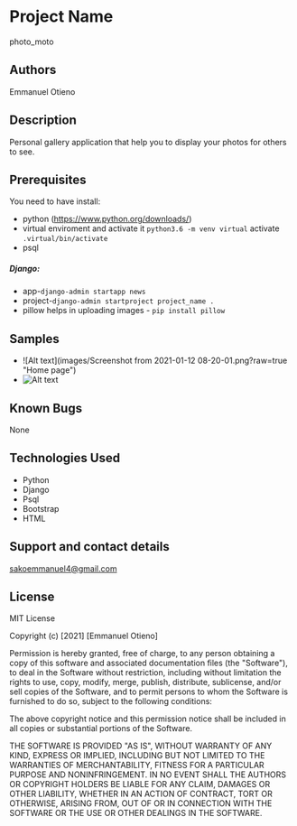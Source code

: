 # Project Name
 photo_moto

##  Authors

  Emmanuel Otieno

## Description

Personal gallery application that help you to display your photos for others to see.

## Prerequisites
You need to have install:
*  python (https://www.python.org/downloads/)
*  virtual enviroment and activate it `python3.6 -m venv virtual` activate `.virtual/bin/activate`
*  psql
#####  Django:
* app-`django-admin startapp news`
* project-`django-admin startproject project_name .`
* pillow helps in uploading images - `pip install pillow`

## Samples
* ![Alt text](images/Screenshot from 2021-01-12 08-20-01.png?raw=true "Home page")
* ![Alt text](relative/path/to/img.jpg?raw=true "search")

## Known Bugs
 None

## Technologies Used
 * Python
 * Django
 * Psql
 * Bootstrap
 * HTML

 ## Support and contact details

 sakoemmanuel4@gmail.com

 ## License
  MIT License

  Copyright (c) [2021] [Emmanuel Otieno]

Permission is hereby granted, free of charge, to any person obtaining a copy
of this software and associated documentation files (the "Software"), to deal
in the Software without restriction, including without limitation the rights
to use, copy, modify, merge, publish, distribute, sublicense, and/or sell
copies of the Software, and to permit persons to whom the Software is
furnished to do so, subject to the following conditions:

The above copyright notice and this permission notice shall be included in all
copies or substantial portions of the Software.

THE SOFTWARE IS PROVIDED "AS IS", WITHOUT WARRANTY OF ANY KIND, EXPRESS OR
IMPLIED, INCLUDING BUT NOT LIMITED TO THE WARRANTIES OF MERCHANTABILITY,
FITNESS FOR A PARTICULAR PURPOSE AND NONINFRINGEMENT. IN NO EVENT SHALL THE
AUTHORS OR COPYRIGHT HOLDERS BE LIABLE FOR ANY CLAIM, DAMAGES OR OTHER
LIABILITY, WHETHER IN AN ACTION OF CONTRACT, TORT OR OTHERWISE, ARISING FROM,
OUT OF OR IN CONNECTION WITH THE SOFTWARE OR THE USE OR OTHER DEALINGS IN THE
SOFTWARE.